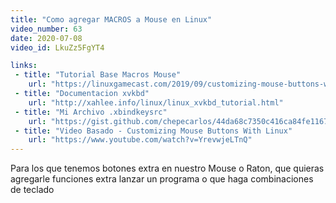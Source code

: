 ```yaml
---
title: "Como agregar MACROS a Mouse en Linux"
video_number: 63
date: 2020-07-08
video_id: LkuZz5FgYT4

links:
 - title: "Tutorial Base Macros Mouse"
    url: "https://linuxgamecast.com/2019/09/customizing-mouse-buttons-with-linux/"
 - title: "Documentacion xvkbd"
    url: "http://xahlee.info/linux/linux_xvkbd_tutorial.html"
 - title: "Mi Archivo .xbindkeysrc"
    url: "https://gist.github.com/chepecarlos/44da68c7350c416ca84fe1167ff6f439"
 - title: "Video Basado - Customizing Mouse Buttons With Linux"
    url: "https://www.youtube.com/watch?v=YrevwjeLTnQ"
---
```


Para los que tenemos botones extra en nuestro Mouse o Raton, que quieras agregarle funciones extra lanzar un programa o que haga combinaciones de teclado
